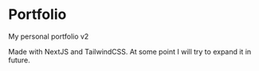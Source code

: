 # Portfolio

My personal portfolio v2

Made with NextJS and TailwindCSS.
At some point I will try to expand it in future.